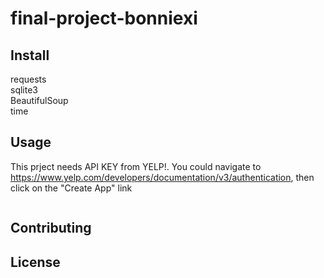 # final-project-bonniexi

## Install

requests  
sqlite3  
BeautifulSoup  
time

## Usage

This prject needs API KEY from YELP!. You could navigate to https://www.yelp.com/developers/documentation/v3/authentication, then click on the "Create App" link
```
```

## Contributing



## License

